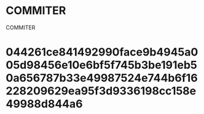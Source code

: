 # COMMITER
COMMITER






# 044261ce841492990face9b4945a005d98456e10e6bf5f745b3be191eb50a656787b33e49987524e744b6f16228209629ea95f3d9336198cc158e49988d844a6
